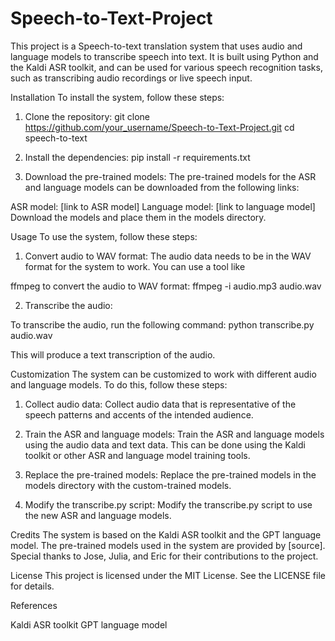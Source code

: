 # Speech-to-Text-Project

This project is a Speech-to-text translation system that uses audio and language models to transcribe speech into text. It is built using Python and the Kaldi ASR toolkit, and can be used for various speech recognition tasks, such as transcribing audio recordings or live speech input.


Installation
To install the system, follow these steps:

1. Clone the repository:
git clone https://github.com/your_username/Speech-to-Text-Project.git
cd speech-to-text

2. Install the dependencies:
pip install -r requirements.txt

3. Download the pre-trained models:
The pre-trained models for the ASR and language models can be downloaded from the following links:

ASR model: [link to ASR model]
Language model: [link to language model]
Download the models and place them in the models directory.

Usage
To use the system, follow these steps:

1. Convert audio to WAV format:
The audio data needs to be in the WAV format for the system to work. You can use a tool like 

ffmpeg to convert the audio to WAV format:
ffmpeg -i audio.mp3 audio.wav

2. Transcribe the audio:

To transcribe the audio, run the following command:
python transcribe.py audio.wav

This will produce a text transcription of the audio.

Customization
The system can be customized to work with different audio and language models. To do this, follow these steps:

1. Collect audio data:
Collect audio data that is representative of the speech patterns and accents of the intended audience.

2. Train the ASR and language models:
Train the ASR and language models using the audio data and text data. This can be done using the Kaldi toolkit or other ASR and language model training tools.

3. Replace the pre-trained models:
Replace the pre-trained models in the models directory with the custom-trained models.

4. Modify the transcribe.py script:
Modify the transcribe.py script to use the new ASR and language models.

Credits
The system is based on the Kaldi ASR toolkit and the GPT language model. The pre-trained models used in the system are provided by [source]. Special thanks to Jose, Julia, and Eric for their contributions to the project.

License
This project is licensed under the MIT License. See the LICENSE file for details.

References

Kaldi ASR toolkit
GPT language model
